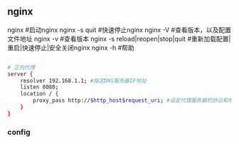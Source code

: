 


## nginx

nginx  #启动nginx
nginx -s quit  #快速停止nginx
nginx -V #查看版本，以及配置文件地址
nginx -v #查看版本
nginx -s reload|reopen|stop|quit   #重新加载配置|重启|快速停止|安全关闭nginx
nginx -h #帮助

```bash

# 正向代理
server {
	resolver 192.168.1.1; #指定DNS服务器IP地址
	listen 8080;
	location / {
		proxy_pass http://$http_host$request_uri; #设定代理服务器的协议和地址
	}
}
```



### config


